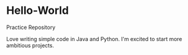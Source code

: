 # Hello-World
Practice Repository

Love writing simple code in Java and Python. I'm excited to start more ambitious projects.
